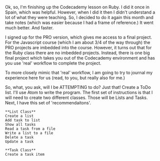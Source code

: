 Ok, so, I'm finishing up the Codecademy lesson on Ruby. I did it once in Spain, which was helpful. However, when I did it then I didn't understand a lot of what they were teaching. So, I decided to do it again this month and take notes (which was easier because I had a frame of reference.) It went much better. And faster.

I signed up for the PRO version, which gives me access to a final project. For the Javascript course (which I am about 3/4 of the way through) the PRO projects are imbedded into the course. However, it turns out that for the Ruby class there are no imbedded projects. Instead, there is one big final project which takes you out of the Codecademy environment and has you use 'real' workflow to complete the project.

To more closely mimic that 'real' workflow, I am going to try to journal my experience here for us (read, to you, but really also for me.)

So, what, you ask, will I be ATTEMPTING to do? Just that! Create a ToDo list. I'll use Atom to write the program. The first set of instructions is that I will need to create two different classes. Those will be Lists and Tasks. Next, I have this set of 'recommendaitons'. 

    **List Class**
    Create a list
    Add task to list
    Show all tasks
    Read a task from a file
    Write a list to a file
    Delete a task
    Update a task
    
    **Task Class**
    Create a task item
